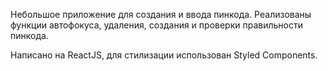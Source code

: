 Небольшое приложение для создания и ввода пинкода.
Реализованы функции автофокуса, удаления, создания и проверки правильности пинкода.

Написано на ReactJS, для стилизации использован Styled Components.
